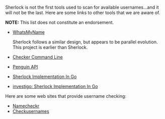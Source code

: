Sherlock is not the first tools used to scan for available usernames...and it will not be the last.  Here are some links to other tools that we are aware of.

**NOTE:** This list does not constitute an endorsement.

* [WhatsMyName](https://github.com/webbreacher/whatsmyname)

  Sherlock follows a similar design, but appears to be parallel evolution.  
  This project is earlier than Sherlock.
* [Checker Command Line](https://github.com/checker/cli)
* [Penguin API](https://github.com/crock/penguin-api)
* [Sherlock Implementation In Go](https://github.com/mesuutt/sherlock)
* [investigo: Sherlock Implementation In Go](https://github.com/tdh8316/Investigo)

Here are some web sites that provide username checking:

* [Namecheckr](https://www.namecheckr.com/)
* [Checkusernames](https://checkusernames.com/)

